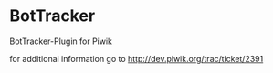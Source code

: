 BotTracker
==========

BotTracker-Plugin for Piwik

for additional information go to http://dev.piwik.org/trac/ticket/2391
